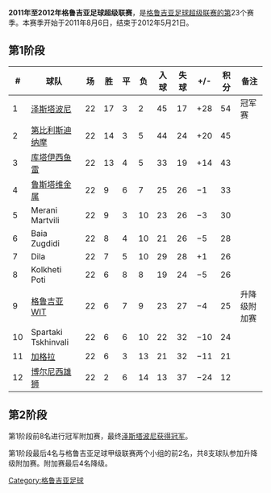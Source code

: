 **2011年至2012年格鲁吉亚足球超级联赛**，是[格鲁吉亚足球超级联赛的第](../Page/格鲁吉亚足球超级联赛.md "wikilink")23个赛季。本赛季开始于2011年8月6日，结束于2012年5月21日。

## 第1阶段

| \# | 球队                                                           | 场  | 胜  | 平 | 负  | 入球 | 失球 | \+/- | 积分 | 备注     |
| -- | ------------------------------------------------------------ | -- | -- | - | -- | -- | -- | ---- | -- | ------ |
| 1  | [泽斯塔波尼](https://zh.wikipedia.org/wiki/泽斯塔波尼足球俱乐部 "wikilink") | 22 | 17 | 3 | 2  | 45 | 17 | \+28 | 54 | 冠军赛    |
| 2  | [第比利斯迪纳摩](https://zh.wikipedia.org/wiki/第比利斯迪纳摩 "wikilink")  | 22 | 14 | 3 | 5  | 44 | 24 | \+20 | 45 |        |
| 3  | [库塔伊西鱼雷](https://zh.wikipedia.org/wiki/库塔伊西鱼雷 "wikilink")    | 22 | 13 | 4 | 5  | 33 | 19 | \+14 | 43 |        |
| 4  | [鲁斯塔维金属](https://zh.wikipedia.org/wiki/鲁斯塔维金属 "wikilink")    | 22 | 9  | 6 | 7  | 25 | 26 | −1   | 33 |        |
| 5  | Merani Martvili                                              | 22 | 9  | 3 | 10 | 23 | 26 | −3   | 30 |        |
| 6  | Baia Zugdidi                                                 | 22 | 8  | 4 | 10 | 21 | 26 | −5   | 28 |        |
| 7  | Dila                                                         | 22 | 7  | 5 | 10 | 29 | 28 | \+1  | 26 |        |
| 8  | Kolkheti Poti                                                | 22 | 6  | 8 | 8  | 19 | 24 | −5   | 26 |        |
| 9  | [格鲁吉亚WIT](https://zh.wikipedia.org/wiki/格鲁吉亚WIT "wikilink")  | 22 | 6  | 7 | 9  | 23 | 27 | −4   | 25 | 升降级附加赛 |
| 10 | Spartaki Tskhinvali                                          | 22 | 6  | 6 | 10 | 22 | 32 | −10  | 24 |        |
| 11 | [加格拉](https://zh.wikipedia.org/wiki/加格拉足球俱乐部 "wikilink")     | 22 | 6  | 3 | 13 | 21 | 32 | −11  | 21 |        |
| 12 | [博尔尼西雄狮](https://zh.wikipedia.org/wiki/博尔尼西雄狮 "wikilink")    | 22 | 2  | 6 | 14 | 13 | 37 | −24  | 12 |        |

## 第2阶段

第1阶段前8名进行冠军附加赛，最终[泽斯塔波尼获得冠军](https://zh.wikipedia.org/wiki/泽斯塔波尼足球俱乐部 "wikilink")。

第1阶段最后4名与格鲁吉亚足球甲级联赛两个小组的前2名，共8支球队参加升降级附加赛。附加赛最后4名降级。

[Category:格鲁吉亚足球](https://zh.wikipedia.org/wiki/Category:格鲁吉亚足球 "wikilink")